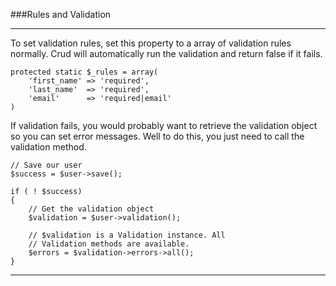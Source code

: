 ###Rules and Validation

----------

To set validation rules, set this property to a array of validation rules normally.  Crud will automatically run the validation and return false if it fails.

	protected static $_rules = array(
		'first_name' => 'required',
		'last_name'  => 'required',
		'email'      => 'required|email'
	)

If validation fails, you would probably want to retrieve the validation object so you can set error messages.  Well to do this, you just need to call the validation method.

	// Save our user
	$success = $user->save();

	if ( ! $success)
	{
		// Get the validation object
		$validation = $user->validation();

		// $validation is a Validation instance. All
		// Validation methods are available.
		$errors = $validation->errors->all();
	}

----------
